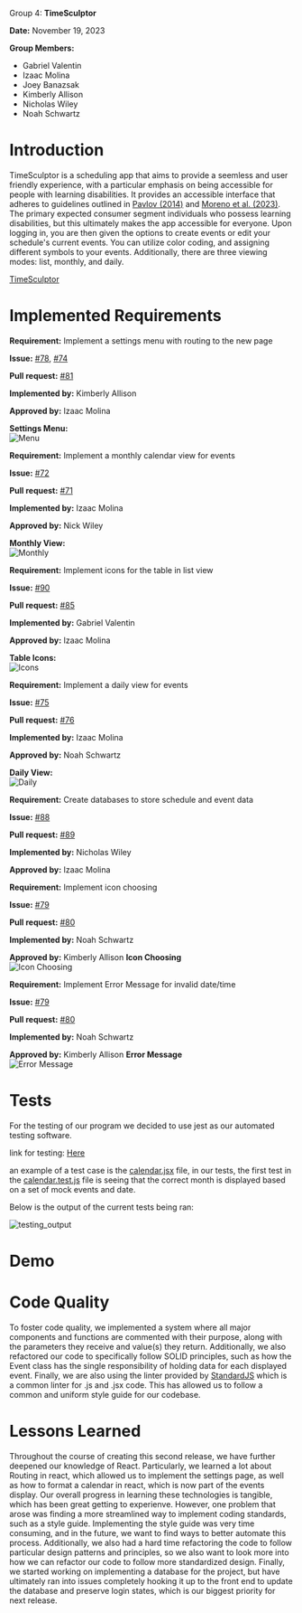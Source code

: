 Group 4: **TimeSculptor**

**Date:** November 19, 2023

**Group Members:**

- Gabriel Valentin
- Izaac Molina
- Joey Banazsak
- Kimberly Allison
- Nicholas Wiley
- Noah Schwartz

# Introduction
 TimeSculptor is a scheduling app that aims to provide a seemless and user friendly experience, with a particular emphasis on being accessible for people with learning disabilities. It provides an accessible interface that adheres to guidelines outlined in [Pavlov (2014)](https://www.scirp.org/html/7-9301792_43152.htm) and [Moreno et al. (2023)](https://link.springer.com/article/10.1007/s10209-023-00986-z). The primary expected consumer segment individuals who possess learning disabilities, but this ultimately makes the app accessible for everyone. Upon logging in, you are then given the options to create events or edit your schedule's current events. You can utilize color coding, and assigning different symbols to your events. Additionally, there are three viewing modes: list, monthly, and daily.

[TimeSculptor](https://github.com/nickw409/TimeSculptor)

# Implemented Requirements

**Requirement:** Implement a settings menu with routing to the new page     

**Issue:** [#78](https://github.com/nickw409/TimeSculptor/issues/78), [#74](https://github.com/nickw409/TimeSculptor/issues/74)     

**Pull request:** [#81](https://github.com/nickw409/TimeSculptor/pull/81)    

**Implemented by:** Kimberly Allison      

**Approved by:** Izaac Molina   

**Settings Menu:**    
![Menu](../assets/settings_menu.png)   

**Requirement:** Implement a monthly calendar view for events 

**Issue:** [#72](https://github.com/nickw409/TimeSculptor/issues/72) 

**Pull request:** [#71](https://github.com/nickw409/TimeSculptor/pull/71)

**Implemented by:** Izaac Molina

**Approved by:** Nick Wiley 

**Monthly View:**    
![Monthly](../assets/monthly_view.png)   

**Requirement:** Implement icons for the table in list view 

**Issue:** [#90](https://github.com/nickw409/TimeSculptor/issues/90)

**Pull request:** [#85](https://github.com/nickw409/TimeSculptor/pull/85)

**Implemented by:** Gabriel Valentin

**Approved by:** Izaac Molina

**Table Icons:**    
![Icons](../assets/chicken-example.png) 

**Requirement:** Implement a daily view for events

**Issue:** [#75](https://github.com/nickw409/TimeSculptor/issues/75)   

**Pull request:** [#76](https://github.com/nickw409/TimeSculptor/pull/76)   

**Implemented by:** Izaac Molina

**Approved by:** Noah Schwartz

**Daily View:**    
![Daily](../assets/daily_view.png)   

**Requirement:** Create databases to store schedule and event data     

**Issue:** [#88](https://github.com/nickw409/TimeSculptor/issues/88) 

**Pull request:** [#89](https://github.com/nickw409/TimeSculptor/pull/89)    

**Implemented by:** Nicholas Wiley     

**Approved by:** Izaac Molina



**Requirement:** Implement icon choosing

**Issue:** [#79](https://github.com/nickw409/TimeSculptor/issues/79)   

**Pull request:** [#80](https://github.com/nickw409/TimeSculptor/pull/80)   

**Implemented by:** Noah Schwartz

**Approved by:** Kimberly Allison
**Icon Choosing**    
![Icon Choosing](../assets/Icon_choose.png)   

**Requirement:** Implement Error Message for invalid date/time

**Issue:** [#79](https://github.com/nickw409/TimeSculptor/issues/79)   

**Pull request:** [#80](https://github.com/nickw409/TimeSculptor/pull/80)   

**Implemented by:** Noah Schwartz

**Approved by:** Kimberly Allison
**Error Message**    
![Error Message](../assets/error_message.png)   


# Tests

For the testing of our program we decided to use jest as our automated testing software. 

link for testing: [Here](https://github.com/nickw409/TimeSculptor/tree/main/TimeSculptor/src/components/__tests__)

an example of a test case is the [calendar.jsx](https://github.com/nickw409/TimeSculptor/tree/main/TimeSculptor/src/components/calendar.jsx) file, in our tests, the first test in the [calendar.test.js](https://github.com/nickw409/TimeSculptor/tree/main/TimeSculptor/src/components/__tests__/calendar.test.js) file is seeing that the correct month is displayed based on a set of mock events and date. 

Below is the output of the current tests being ran:

![testing_output](../assets/deliverable6_testing.PNG)

# Demo



# Code Quality

To foster code quality, we implemented a system where all major components and functions are commented with their purpose, along with the parameters they receive and value(s) they return. Additionally, we also refactored our code to specifically follow SOLID principles, such as how the Event class has the single responsibility of holding data for each displayed event. Finally, we are also using the linter provided by [StandardJS](https://github.com/standard/standard) which is a common linter for .js and .jsx code. This has allowed us to follow a common and uniform style guide for our codebase.

# Lessons Learned

Throughout the course of creating this second release, we have further deepened our knowledge of React. Particularly, we learned a lot about Routing in react, which allowed us to implement the settings page, as well as how to format a calendar in react, which is now part of the events display. Our overall progress in learning these technologies is tangible, which has been great getting to experienve. However, one problem that arose was finding a more streamlined way to implement coding standards, such as a style guide. Implementing the style guide was very time consuming, and in the future, we want to find ways to better automate this process. Additionally, we also had a hard time refactoring the code to follow particular design patterns and principles, so we also want to look more into how we can refactor our code to follow more standardized design. Finally, we started working on implementing a database for the project, but have ultimately ran into issues completely hooking it up to the front end to update the database and preserve login states, which is our biggest priority for next release.





